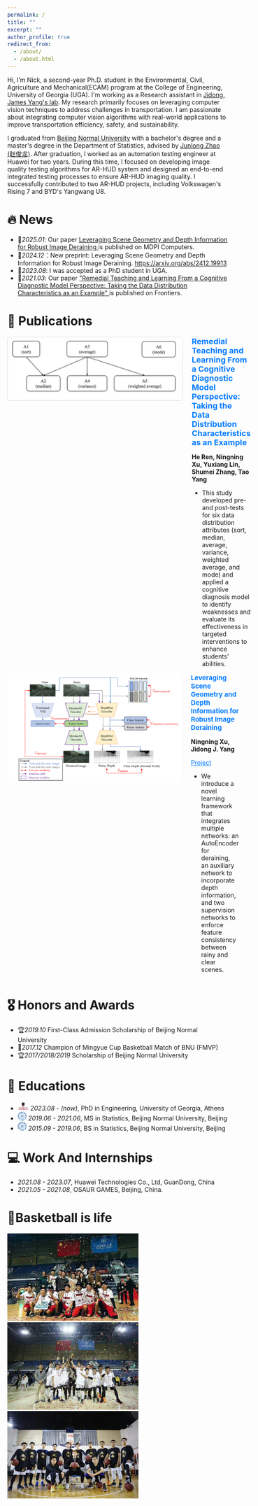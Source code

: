 ```yaml
---
permalink: /
title: ""
excerpt: ""
author_profile: true
redirect_from: 
  - /about/
  - /about.html
---
```



<a id="about-me"></a>

Hi, I’m Nick, a second-year Ph.D. student in the Environmental, Civil, Agriculture and Mechanical(ECAM) program at the College of Engineering, University of Georgia (UGA). I'm working as a Research assistant in <a href="https://smil.engr.uga.edu/">Jidong, James Yang's lab</a>. My research primarily focuses on leveraging computer vision techniques to address challenges in transportation. I am passionate about integrating computer vision algorithms with real-world applications to improve transportation efficiency, safety, and sustainability.

I graduated from <a href="https://english.bnu.edu.cn/"> Beijing Normal University</a>  with a bachelor's degree and a master's degree in the Department of Statistics, advised by <a href="https://stat.bnu.edu.cn/english/faculty/facultydirectory/departmentofappliedstatistics/237292.html">Junlong Zhao (赵俊龙)</a>. After graduation, I worked as an automation testing engineer at Huawei for two years. During this time, I focused on developing image quality testing algorithms for AR-HUD system and designed an end-to-end integrated testing processes to ensure AR-HUD imaging quality. I successfully contributed to two AR-HUD projects, including Volkswagen's Rising 7 and BYD's Yangwang U8.


# 🔥 News
<a id="news"></a>
- 🎉*2025.01*: Our paper <a href="https://www.mdpi.com/2073-431X/14/1/11">Leveraging Scene Geometry and Depth Information for Robust Image Deraining </a> is published on MDPI Computers.
- 📖*2024.12*：New preprint: Leveraging Scene Geometry and Depth Information for Robust Image Deraining. <a href="https://arxiv.org/abs/2412.19913">https://arxiv.org/abs/2412.19913</a>
- 🎉*2023.08*: I was accepted as a PhD student in UGA.
- 📖*2021.03*: Our paper <a href="https://www.frontiersin.org/journals/psychology/articles/10.3389/fpsyg.2021.628607/full"> "Remedial Teaching and Learning From a Cognitive Diagnostic Model Perspective: Taking the Data Distribution Characteristics as an Example" </a> is published on Frontiers. 

# 📝 Publications 
<a id="publications"></a>

<div style="display: flex; align-items: flex-start; gap: 20px;">

  <!-- 左侧图片 -->
  <div style="flex-shrink: 0;">
    <img src="images/cognitive/Graphic_Abstract.png" alt="Graphic Abstract" style="width: 400px; height: auto; border: 1px solid #ddd; border-radius: 5px;">
  </div>

  <!-- 右侧文字 -->
  <div>
    <a href="https://www.frontiersin.org/journals/psychology/articles/10.3389/fpsyg.2021.628607/full" style="font-size: 18px; font-weight: bold; text-decoration: none; color: #007bff;">
      Remedial Teaching and Learning From a Cognitive Diagnostic Model Perspective: Taking the Data Distribution Characteristics as an Example
    </a><br>
    <p><strong>He Ren, Ningning Xu, Yuxiang Lin, Shumei Zhang, Tao Yang</strong></p>
    <ul>
      <li>This study developed pre- and post-tests for six data distribution attributes (sort, median, average, variance, weighted average, and mode) and applied a cognitive diagnosis model to identify weaknesses and evaluate its effectiveness in targeted interventions to enhance students' abilities.</li>
    </ul>
  </div>

</div>

<div style="display: flex; align-items: flex-start; gap: 20px;">

  <!-- 左侧图片 -->
  <div style="flex-shrink: 0;">
    <img src="images/derain_project/Graphic_Abstract.png" alt="Graphic Abstract" style="width: 400px; height: 250px;">
  </div>

  <!-- 右侧文字 -->
  <div>
    <a href="https://www.mdpi.com/2073-431X/14/1/11" style="font-size: 15px; font-weight: bold; text-decoration: none; color: #007bff;">
      Leveraging Scene Geometry and Depth Information for Robust Image Deraining
    </a><br>
    <p><strong>Ningning Xu, Jidong J. Yang</strong></p>
    <p>
      <a href="https://github.com/XComedian/DerainDepth" style="color: #007bff;">Project</a>
    </p>
    <ul>
      <li>We introduce a novel learning framework that integrates multiple networks: an AutoEncoder for deraining, an auxiliary network to incorporate depth information, and two supervision networks to enforce feature consistency between rainy and clear scenes.</li>
    </ul>
  </div>

</div>


# 🎖 Honors and Awards
<a id="honors-and-awards"></a>
- 🏆*2019.10* First-Class Admission Scholarship of Beijing Normal University
- 🏀*2017.12* Champion of Mingyue Cup Basketball Match of BNU (FMVP)
- 🏆*2017/2018/2019* Scholarship of Beijing Normal University

# 📖 Educations
<a id="educations"></a>
- <img src="images/UGA_logo.png" width="25" height="20"> *2023.08 - (now)*, PhD in Engineering, University of Georgia, Athens
- <img src="images/bnu_logo.png" width="20" height="20"> *2019.06 - 2021.06*, MS in Statistics, Beijing Normal University, Beijing 
- <img src="images/bnu_logo.png" width="20" height="20"> *2015.09 - 2019.06*, BS in Statistics, Beijing Normal University, Beijing 

# 💻 Work And Internships
<a id="work-and-internships"></a>
- *2021.08 - 2023.07*, Huawei Technologies Co., Ltd, GuanDong, China
- *2021.05 - 2021.08*, OSAUR GAMES, Beijing, China.

# 🏀Basketball is life
<img src="images/2017_MINGYUE.jpg" width="300" height="200"><img src="images/2018_MINGYUE.jpg" width="300" height="200"><img src="images/2018_MINGYUE2.jpg" width="300" height="200">
